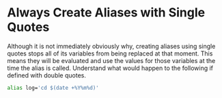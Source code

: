 # Always Create Aliases with Single Quotes

Although it is not immediately obviously why, creating aliases using
single quotes stops all of its variables from being replaced at that
moment. This means they will be evaluated and use the values for those
variables at the time the alias is called. Understand what would happen to
the following if defined with double quotes.

```sh
alias log='cd $(date +%Y%m%d)'
```
